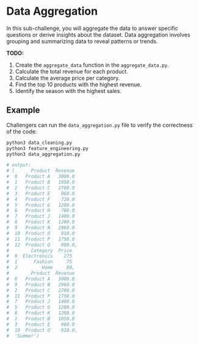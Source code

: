 # Data Aggregation

In this sub-challenge, you will aggregate the data to answer specific questions or derive insights about the dataset. Data aggregation involves grouping and summarizing data to reveal patterns or trends.

**TODO:**

1.  Create the `aggregate_data` function in the `aggregate_data.py`.
2.  Calculate the total revenue for each product.
3.  Calculate the average price per category.
4.  Find the top 10 products with the highest revenue.
5.  Identify the season with the highest sales.

## Example

Challengers can run the `data_aggregation.py` file to verify the correctness of the code:

```zsh
python3 data_cleaning.py
python3 feature_engineering.py
python3 data_aggregation.py

# output:
# (      Product  Revenue
#  0   Product A   3000.0
#  1   Product B   1050.0
#  2   Product C   2700.0
#  3   Product E    960.0
#  4   Product F    720.0
#  5   Product G   1200.0
#  6   Product H    700.0
#  7   Product J   1400.0
#  8   Product K   1200.0
#  9   Product N   2960.0
#  10  Product O    910.0
#  11  Product P   1750.0
#  12  Product Q    900.0,
#        Category  Price
#  0  Electronics    275
#  1      Fashion     75
#  2         Home     80,
#        Product  Revenue
#  0   Product A   3000.0
#  9   Product N   2960.0
#  2   Product C   2700.0
#  11  Product P   1750.0
#  7   Product J   1400.0
#  5   Product G   1200.0
#  8   Product K   1200.0
#  1   Product B   1050.0
#  3   Product E    960.0
#  10  Product O    910.0,
#  'Summer')
```
